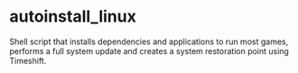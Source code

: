 # autoinstall_linux
Shell script that installs dependencies and applications to run most games, performs a full system update and creates a system restoration point using Timeshift.

